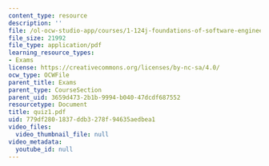 ```yaml
---
content_type: resource
description: ''
file: /ol-ocw-studio-app/courses/1-124j-foundations-of-software-engineering-fall-2000/779df2801837ddb3278f94635aedbea1_quiz1.pdf
file_size: 21992
file_type: application/pdf
learning_resource_types:
- Exams
license: https://creativecommons.org/licenses/by-nc-sa/4.0/
ocw_type: OCWFile
parent_title: Exams
parent_type: CourseSection
parent_uid: 3659d473-2b1b-9994-b040-47dcdf687552
resourcetype: Document
title: quiz1.pdf
uid: 779df280-1837-ddb3-278f-94635aedbea1
video_files:
  video_thumbnail_file: null
video_metadata:
  youtube_id: null
---
```

